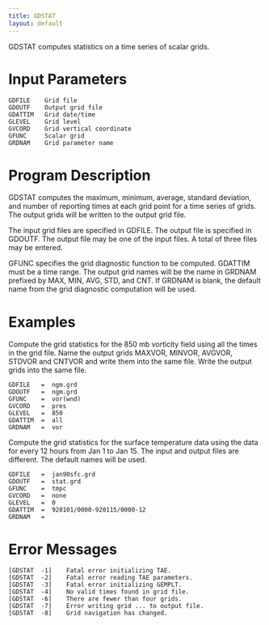 ```yaml
---
title: GDSTAT
layout: default
---
```


GDSTAT computes statistics on a time series of scalar grids.


# Input Parameters
 
	GDFILE    Grid file
	GDOUTF    Output grid file
	GDATTIM   Grid date/time
	GLEVEL    Grid level
	GVCORD    Grid vertical coordinate
	GFUNC     Scalar grid
	GRDNAM    Grid parameter name
 
 
# Program Description
 
GDSTAT computes the maximum, minimum, average, standard
deviation, and number of reporting times at each grid point
for a time series of grids.  The output grids will be
written to the output grid file.

The input grid files are specified in GDFILE.  The output
file is specified in GDOUTF.  The output file may be one of
the input files.  A total of three files may be entered.

GFUNC specifies the grid diagnostic function to be computed.
GDATTIM must be a time range.  The output grid names will
be the name in GRDNAM prefixed by MAX, MIN, AVG, STD, and CNT.
If GRDNAM is blank, the default name from the grid diagnostic
computation will be used.


# Examples
 
Compute the grid statistics for the 850 mb vorticity
    field using all the times in the grid file.  Name
    the output grids MAXVOR, MINVOR, AVGVOR, STDVOR and CNTVOR
    and write them into the same file.  Write the output grids
    into the same file.

    GDFILE   =  ngm.grd
    GDOUTF   =  ngm.grd
    GFUNC    =  vor(wnd)
    GVCORD   =  pres
    GLEVEL   =  850
    GDATTIM  =  all
    GRDNAM   =  vor

Compute the grid statistics for the surface temperature
    data using the data for every 12 hours from Jan 1 to
    Jan 15.  The input and output files are different.  The
    default names will be used.

    GDFILE   =  jan90sfc.grd
    GDOUTF   =  stat.grd
    GFUNC    =  tmpc
    GVCORD   =  none
    GLEVEL   =  0
    GDATTIM  =  920101/0000-920115/0000-12
    GRDNAM   =


# Error Messages
 
	[GDSTAT  -1]    Fatal error initializing TAE.
	[GDSTAT  -2]    Fatal error reading TAE parameters.
	[GDSTAT  -3]    Fatal error initializing GEMPLT.
	[GDSTAT  -4]    No valid times found in grid file.
	[GDSTAT  -6]    There are fewer than four grids.
	[GDSTAT  -7]    Error writing grid ... to output file.
	[GDSTAT  -8]    Grid navigation has changed.
